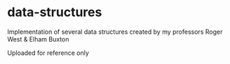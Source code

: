 # data-structures

Implementation of several data structures created by my professors Roger West & Elham Buxton

Uploaded for reference only

